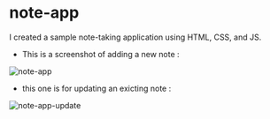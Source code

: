 # note-app
I created a sample note-taking application using HTML, CSS, and JS.

* This is a screenshot of adding a new note :

![note-app](https://github.com/AnnouriM/note-app/assets/112013669/e136d622-6914-4c6f-8bcd-d1c4d9e216d0)

* this one is for updating an exicting note :

![note-app-update](https://github.com/AnnouriM/note-app/assets/112013669/c8f0c864-faa5-4336-91a7-30d15de7abdd)
